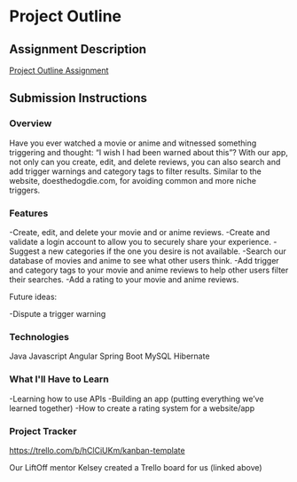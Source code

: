 # Project Outline

## Assignment Description
[Project Outline Assignment](https://education.launchcode.org/liftoff/modules/assignments/project-outline)

## Submission Instructions

### Overview
Have you ever watched a movie or anime and witnessed something triggering and thought: “I wish I had been warned about this”? With our app, not only can you create, edit, and delete reviews, you can also search and add trigger warnings and category tags to filter results. Similar to the website, doesthedogdie.com, for avoiding common and more niche triggers.

### Features
-Create, edit, and delete your movie and or anime reviews.
-Create and validate a login account to allow you to securely share your experience.
-Suggest a new categories if the one you desire is not available.
-Search our database of movies and anime to see what other users think.
-Add trigger and category tags to your movie and anime reviews to help other users filter their searches.
-Add a rating to your movie and anime reviews.

Future ideas:

-Dispute a trigger warning

### Technologies
Java
Javascript
Angular
Spring Boot
MySQL
Hibernate


### What I'll Have to Learn
-Learning how to use APIs 
-Building an app (putting everything we’ve learned together)
-How to create a rating system for a website/app


### Project Tracker
https://trello.com/b/hClCiUKm/kanban-template

Our LiftOff mentor Kelsey created a Trello board for us (linked above)

